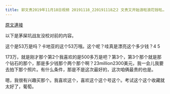 ```yaml
---
title: 郭文贵2019年11月18日视频 20191118_220191118之2 文贵又开始浪啦浪花钱啦…
---
```


[原文連接](https://gnews.org/ThreadView/53479143)

以下是茅屎坑战友没校对前的内容。

  这个是53万是吗？卡地亚的这个53万哦。这个呢？哇真是漂亮这个多少钱？4 5

  173万，就是刚才那个第2个我喜欢的是500多万是吧？第3个，第3个那个就是那个钻石的那个，那是多少钱那个两个那个啊？23million2300美元，我一会儿我要去拍下那个照片。有什么条件，那是不是这次最好的，这次咱俩最贵的也是。

  嗯，我很有兴趣买那个。我喜欢这个，喜欢这个这个号这个。考试这个这个收藏就太好了，葡萄。
